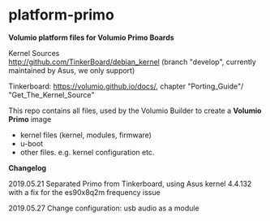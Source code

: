 # platform-primo  

**Volumio platform files for Volumio Primo Boards**

Kernel Sources  
http://github.com/TinkerBoard/debian_kernel
(branch "develop", currently maintained by Asus, we only support)

Tinkerboard: https://volumio.github.io/docs/, chapter "Porting_Guide"/ "Get_The_Kernel_Source"  

This repo contains all files, used by the Volumio Builder to create a **Volumio Primo** image  

- kernel files (kernel, modules, firmware)  
- u-boot  
- other files. e.g. kernel configuration etc.  

**Changelog**


2019.05.21 Separated Primo from Tinkerboard, using Asus kernel 4.4.132 with a fix for the es90x8q2m frequency issue  

2019.05.27 Change configuration: usb audio as a module

